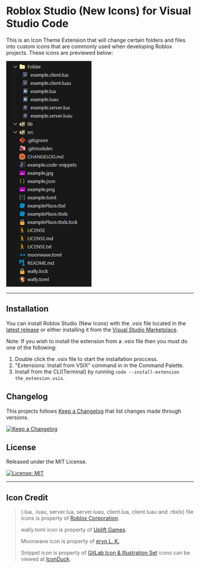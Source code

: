 # Roblox Studio (New Icons) for Visual Studio Code

This is an Icon Theme Extension that will change certain folders and files
into custom icons that are commonly used when developing Roblox projects. These icons are previewed below:

![Screenshot](icons/example.png)

---

## Installation
You can install Roblox Studio (New Icons) with the .vsix file located
in the [latest release](https://github.com/dev-syn/roblox-vscode-icon-theme/releases/latest)
or either installing it from the [Visual Studio Marketplace](https://marketplace.visualstudio.com/items?itemName=dev-syn.roblox-vscode-icon-theme-new).

Note: If you wish to install the extension from a .vsix file then you must do one of the following:

1. Double click the .vsix file to start the installation proccess.
2. "Extensions: Install from VSIX" command in in the Command Palette.
3. Install from the CLI(Terminal) by running `code --install-extension the_extension.vsix`.

## Changelog
This projects follows [Keep a Changelog](https://keepachangelog.com/en/1.0.0/) that list changes made through versions.

[![Keep a Changelog](https://img.shields.io/badge/Changelog-1.2.1-orange)](CHANGELOG.md)
## License
Released under the MIT License.

[![License: MIT](https://img.shields.io/badge/License-MIT-yellow.svg)](LICENSE.md)

---

## Icon Credit

> (.lua, .luau, server.lua, server.luau, client.lua, client.luau and .rbxlx)
> file icons is property of [Roblox Corporation](https://www.roblox.com/home).
>
> wally.toml icon is property of [Uplift Games](https://github.com/UpliftGames/).
>
> Moonwave icon is property of [eryn L. K.](https://eryn.io/moonwave/)
>
> Snippet icon is property of [GitLab Icon & Illustration Set](https://gitlab.com/gitlab-org/gitlab-svgs?ref=iconduck.com) icons can be viewed at [IconDuck](https://iconduck.com/sets/gitlab-icon-and-illustration-set).